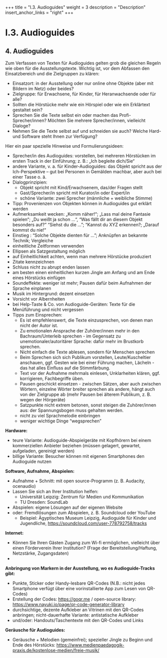 +++
title = "I.3. Audioguides"
weight = 3
description = "Description"
insert_anchor_links = "right"
+++

# I.3. Audioguides

## 4. Audioguides
Zum Verfassen von Texten für Audioguides gelten grob die gleichen Regeln wie oben für die Ausstellungstexte. Wichtig ist, vor dem Abfassen den Einsatzbereich und die Zielgruppen zu klären:
* Einsatzort: in der Ausstellung oder nur online ohne Objekte (aber mit Bildern im Netz) oder beides?
* Zielgruppe: für Erwachsene, für Kinder, für Heranwachsende oder für alle?
* Sollten die Hörstücke mehr wie ein Hörspiel oder wie ein Erklärtext gestaltet sein?
* Sprechen Sie die Texte selbst ein oder machen das Profi-Sprecher/innen? Möchten Sie mehrere Sprecher/innen, vielleicht Dialoge?
* Nehmen Sie die Texte selbst auf und schneiden sie auch? Welche Hard- und Software steht Ihnen zur Verfügung?

Hier ein paar spezielle Hinweise und Formulierungsideen:
* Sprecher/in des Audioguides: vorstellen, bei mehreren Hörstücken im ersten Track in der Einführung; z. B.: „Ich begleite dich/Sie“
* andere Variante, v. a. für Kinder-Audioguides: das Objekt spricht aus der Ich-Perspektive – gut bei Personen in Gemälden machbar, aber auch bei einer Tasse o. ä.
* Dialogprinzipien: 
    * Objekt spricht mit Kind/Erwachsenem, das/der Fragen stellt
    * Gast/Sprecher/in spricht mit Kurator/in oder Expert/in
    * schöne Variante: zwei Sprecher (männliche + weibliche Stimme)
* Tipp: Provenienzen von Objekten können in Audioguides gut erklärt werden
* Aufmerksamkeit wecken: „Komm näher!“; „Lass mal deine Fantasie spielen“; „Du weißt ja schon …“, “Was fällt dir an diesem Objekt besonders auf?” “Siehst du die ...”; “Kannst du XYZ erkennen?; „Darauf kommst du nie!“
* Einstieg : “Solche Objekte dienten für ...”; Anknüpfen an bekannte Technik; Vergleiche
* einheitliche Zeitformen verwenden
* Ellipsen als Satzgestaltung möglich
* auf Einheitlichkeit achten, wenn man mehrere Hörstücke produziert
* Zitate kennzeichnen
* Schluss nicht zu abrupt enden lassen
* am besten einen einheitlichen kurzen Jingle am Anfang und am Ende eines Hörstücks einfügen
* Soundeffekte: weniger ist mehr; Pausen dafür beim Aufnahmen der Sprache einplanen
* Musik im Hintergrund: dezent einsetzen
* Vorsicht vor Albernheiten
* bei Help-Taste & Co. von Audioguide-Geräten: Texte für die Menüführung und nicht vergessen
* Tipps zum Einsprechen:
    * Es ist empfehlenswert, die Texte einzusprechen, von denen man nicht der Autor ist.
    * Zu emotionalen Ansprache der Zuhörer/innen mehr in den Bachraum/Unterleib sprechen - im Gegensatz zu unemotionaler/autoritärer Sprache: dafür mehr im Brustkorb sprechen.
    * Nicht einfach die Texte ablesen, sondern für Menschen sprechen
    * Beim Sprechen sich sich Publikum vorstellen, Leute/Kuscheltier anschauen, ggf. Gesten wie bei einer Führung machen, Lächeln - das hat alles Einfluss auf die Stimmfärbung.
    * Text vor der Aufnahme mehrmals einlesen, Unklarheiten klären, ggf. korrigieren, Fachbegriffe üben.
    * Pausen geschickt einsetzen - zwischen Sätzen, aber auch zwischen Wörtern, einzelne Wörter breiter sprechen als andere, hängt auch von der Zielgruppe ab (mehr Pausen bei älterem Publikum, z. B. wegen der Hörgeräte)
    * Satzpunkte nicht extrem betonen, sonst steigen die Zuhörer/innen aus: der Spannungsbogen muss gehalten werden.
    * nicht zu viel Sprachmelodie einbringen
    * weniger wichtige Dinge “wegsprechen”

**Hardware:**
* teure Variante: Audioguide-Abspielgeräte mit Kopfhörern bei einem kommerziellen Anbieter beziehen (müssen gelagert, gewartet, aufgeladen, gereinigt werden)
* billige Variante: Besucher können mit eigenen Smartphones den Audioguide nutzen

**Software, Aufnahme, Abspielen:**
* Aufnahme + Schnitt: mit open source-Programm (z. B. Audacity, ocenaudio)
* Lassen Sie sich an Ihrer Institution helfen:
    * Universität Leipzig: Zentrum für Medien und Kommunikation
    * TU Dresden: SoundLab 
* Abspielen: eigene Lösungen auf der eigenen Website
* oder: Fremdlösungen zum Abspielen, z. B. Soundcloud oder YouTube
    * Beispiel: Ägyptisches Museum Leipzig, Audioguide für Kinder und Jugendliche, https://soundcloud.com/user-778792758/tracks 

**Internet:**
* Können Sie Ihren Gästen Zugang zum Wi-fi ermöglichen, vielleicht über einen Förderverein Ihrer Institution? (Frage der Bereitstellung/Haftung, Netzstärke, Zugangsdaten)
* 
**Anbringung von Markern in der Ausstellung, wo es Audioguide-Tracks gibt:**
* Punkte, Sticker oder Handy-lesbare QR-Codes (N.B.: nicht jedes Smartphone verfügt über eine vorinstallierte App zum Lesen von QR-Codes)
* Erstellung der Codes: https://goqr.me / open-source library: https://www.nayuki.io/page/qr-code-generator-library
* durchsichtige, dezente Aufkleber an Vitrinen mit den QR-Codes anbringen; nicht-dauerhafte Variante: antistatische Aufkleber
* und/oder: Handouts/Taschentexte mit den QR-Codes und Links

**Geräusche für Audioguides:**
* Geräusche + Melodien (gemeinfrei); spezieller Jingle zu Beginn und Ende des Hörstücks: https://www.medienpaedagogik-praxis.de/kostenlose-medien/freie-musik/ 

